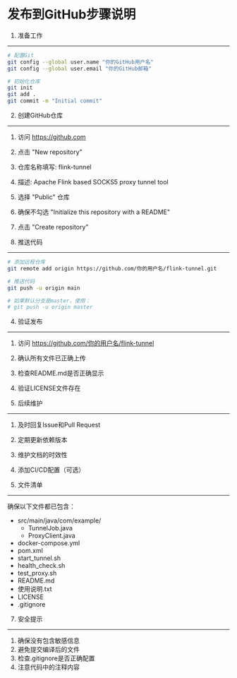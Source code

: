 发布到GitHub步骤说明
=================

1. 准备工作
----------
```bash
# 配置Git
git config --global user.name "你的GitHub用户名"
git config --global user.email "你的GitHub邮箱"

# 初始化仓库
git init
git add .
git commit -m "Initial commit"
```

2. 创建GitHub仓库
---------------
1. 访问 https://github.com
2. 点击 "New repository"
3. 仓库名称填写: flink-tunnel
4. 描述: Apache Flink based SOCKS5 proxy tunnel tool
5. 选择 "Public" 仓库
6. 确保不勾选 "Initialize this repository with a README"
7. 点击 "Create repository"

3. 推送代码
---------
```bash
# 添加远程仓库
git remote add origin https://github.com/你的用户名/flink-tunnel.git

# 推送代码
git push -u origin main

# 如果默认分支是master，使用：
# git push -u origin master
```

4. 验证发布
---------
1. 访问 https://github.com/你的用户名/flink-tunnel
2. 确认所有文件已正确上传
3. 检查README.md是否正确显示
4. 验证LICENSE文件存在

5. 后续维护
---------
1. 及时回复Issue和Pull Request
2. 定期更新依赖版本
3. 维护文档的时效性
4. 添加CI/CD配置（可选）

6. 文件清单
---------
确保以下文件都已包含：
- src/main/java/com/example/
  - TunnelJob.java
  - ProxyClient.java
- docker-compose.yml
- pom.xml
- start_tunnel.sh
- health_check.sh
- test_proxy.sh
- README.md
- 使用说明.txt
- LICENSE
- .gitignore

7. 安全提示
---------
1. 确保没有包含敏感信息
2. 避免提交编译后的文件
3. 检查.gitignore是否正确配置
4. 注意代码中的注释内容
